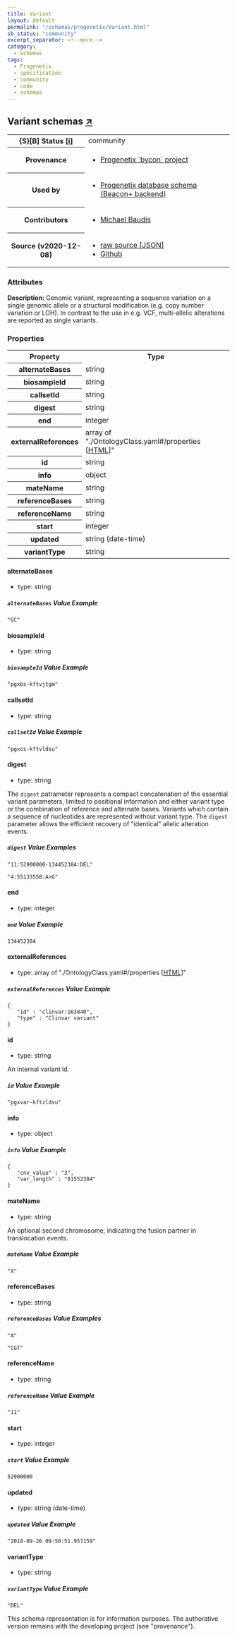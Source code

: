 ```yaml
---
title: Variant
layout: default
permalink: "/schemas/progenetix/Variant.html"
sb_status: "community"
excerpt_separator: <!--more-->
category:
  - schemas
tags:
  - Progenetix
  - specification
  - community
  - code
  - schemas
---
```


<div id="schema-header-title">
  <h2>Variant <span id="schema-header-title-project">schemas <a href="https://github.com/progenetix/schemas" target="_BLANK">&nearr;</a></span> </h2>
</div>

<table id="schema-header-table">
  <tr>
    <th>{S}[B] Status <a href="https://schemablocks.org/about/sb-status-levels.html">[i]</a></th>
    <td><div id="schema-header-status">community</div></td>
  </tr>

  <tr>
    <th>Provenance</th>
    <td>
      <ul>
<li><a href="https://github.com/progenetix/bycon/">Progenetix `bycon` project</a></li>
      </ul>
    </td>
  </tr>
  <tr>
    <th>Used by</th>
    <td>
      <ul>
<li><a href="https://github.com/progenetix/schemas/">Progenetix database schema (Beacon+ backend)</a></li>
      </ul>
    </td>
  </tr>

<!--more-->

  <tr>
    <th>Contributors</th>
    <td>
      <ul>
<li><a href="https://orcid.org/0000-0002-9903-4248">Michael Baudis</a></li>
      </ul>
    </td>
  </tr>
  <tr>
    <th>Source (v2020-12-08)</th>
    <td>
      <ul>
        <li><a href="current/Variant.json" target="_BLANK">raw source [JSON]</a></li>
        <li><a href="https://github.com/progenetix/schemas/blob/master/schemas/Variant.yaml" target="_BLANK">Github</a></li>
      </ul>
    </td>
  </tr>
</table>

<div id="schema-attributes-title">
  <h3>Attributes</h3>
</div>

  
__Description:__ Genomic variant, representing a sequence variation on a single genomic allele or a structural modification (e.g. copy number variation or LOH). In contrast to the use in e.g. VCF, multi-allelic alterations are reported as single variants.

### Properties

<table id="schema-properties-table">
  <tr>
    <th>Property</th>
    <th>Type</th>
  </tr>
  <tr>
    <th>alternateBases</th>
    <td>string</td>
  </tr>
  <tr>
    <th>biosampleId</th>
    <td>string</td>
  </tr>
  <tr>
    <th>callsetId</th>
    <td>string</td>
  </tr>
  <tr>
    <th>digest</th>
    <td>string</td>
  </tr>
  <tr>
    <th>end</th>
    <td>integer</td>
  </tr>
  <tr>
    <th>externalReferences</th>
    <td>array of "./OntologyClass.yaml#/properties [<a href="./OntologyClass.html">HTML</a>]"</td>
  </tr>
  <tr>
    <th>id</th>
    <td>string</td>
  </tr>
  <tr>
    <th>info</th>
    <td>object</td>
  </tr>
  <tr>
    <th>mateName</th>
    <td>string</td>
  </tr>
  <tr>
    <th>referenceBases</th>
    <td>string</td>
  </tr>
  <tr>
    <th>referenceName</th>
    <td>string</td>
  </tr>
  <tr>
    <th>start</th>
    <td>integer</td>
  </tr>
  <tr>
    <th>updated</th>
    <td>string (date-time)</td>
  </tr>
  <tr>
    <th>variantType</th>
    <td>string</td>
  </tr>

</table>


#### alternateBases

* type: string



##### `alternateBases` Value Example  

```
"GC"
```

#### biosampleId

* type: string



##### `biosampleId` Value Example  

```
"pgxbs-kftvjtgm"
```

#### callsetId

* type: string



##### `callsetId` Value Example  

```
"pgxcs-kftvldsu"
```

#### digest

* type: string

The `digest` patrameter represents a compact concatenation of the essential variant parameters, limited to positional information and either variant type or the combination of reference and alternate bases. Variants which contain a sequence of nucleotides are represented without variant type. The `digest` parameter allows the efficient recovery of "identical" allelic alteration events.


##### `digest` Value Examples  

```
"11:52900000-134452384:DEL"
```
```
"4:55133558:A>G"
```

#### end

* type: integer



##### `end` Value Example  

```
134452384
```

#### externalReferences

* type: array of "./OntologyClass.yaml#/properties [<a href="./OntologyClass.html">HTML</a>]"



##### `externalReferences` Value Example  

```
{
   "id" : "clinvar:163840",
   "type" : "Clinvar variant"
}
```

#### id

* type: string

An internal variant id.


##### `id` Value Example  

```
"pgxvar-kftzldsu"
```

#### info

* type: object



##### `info` Value Example  

```
{
   "cnv_value" : "3",
   "var_length" : "81552384"
}
```

#### mateName

* type: string

An optional second chromosome, indicating the fusion partner in translocation events.


##### `mateName` Value Example  

```
"X"
```

#### referenceBases

* type: string



##### `referenceBases` Value Examples  

```
"A"
```
```
"CGT"
```

#### referenceName

* type: string



##### `referenceName` Value Example  

```
"11"
```

#### start

* type: integer



##### `start` Value Example  

```
52900000
```

#### updated

* type: string (date-time)



##### `updated` Value Example  

```
"2018-09-26 09:50:51.957159"
```

#### variantType

* type: string



##### `variantType` Value Example  

```
"DEL"
```
<div id="schema-footer">
This schema representation is for information purposes. The authorative 
version remains with the developing project (see "provenance").
</div>


